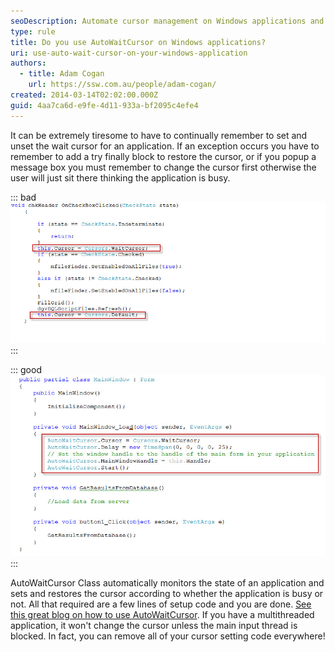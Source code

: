 ```yaml
---
seoDescription: Automate cursor management on Windows applications and simplify your code with AutoWaitCursor, a class that sets and restores cursors according to application busy status.
type: rule
title: Do you use AutoWaitCursor on Windows applications?
uri: use-auto-wait-cursor-on-your-windows-application
authors:
  - title: Adam Cogan
    url: https://ssw.com.au/people/adam-cogan/
created: 2014-03-14T02:02:00.000Z
guid: 4aa7ca6d-e9fe-4d11-933a-bf2095c4efe4
---
```


It can be extremely tiresome to have to continually remember to set and unset the wait cursor for an application. If an exception occurs you have to remember to add a try finally block to restore the cursor, or if you popup a message box you must remember to change the cursor first otherwise the user will just sit there thinking the application is busy.

<!--endintro-->

::: bad
![Figure: Bad example - Cursor set manually](autowaitcursor_bad.jpg)
:::

::: good
![Figure: Good example - Implemented AutoWaitCursor](autowaitcursor_good.jpg)
:::

AutoWaitCursor Class automatically monitors the state of an application and sets and restores the cursor according to whether the application is busy or not. All that required are a few lines of setup code and you are done. [See this great blog on how to use AutoWaitCursor](http://snipplr.com/view/24851/). If you have a multithreaded application, it won't change the cursor unless the main input thread is blocked. In fact, you can remove all of your cursor setting code everywhere!
